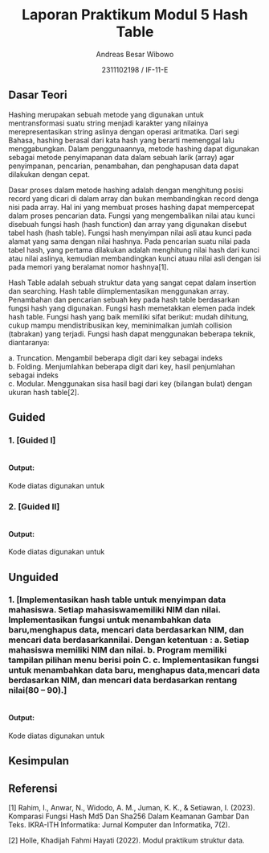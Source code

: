# <h1 align="center">Laporan Praktikum Modul 5 Hash Table</h1>

<p align="center">Andreas Besar Wibowo</p>
<p align="center">2311102198 / IF-11-E</p>

## Dasar Teori
Hashing merupakan sebuah metode yang digunakan untuk mentransformasi suatu string menjadi karakter yang nilainya merepresentasikan string aslinya dengan operasi aritmatika. Dari segi Bahasa, hashing berasal dari kata hash yang berarti memenggal lalu menggabungkan. Dalam penggunaannya, metode hashing dapat digunakan sebagai metode penyimapanan data dalam sebuah larik (array) agar penyimpanan, pencarian, penambahan, dan penghapusan data dapat dilakukan dengan cepat. 


Dasar proses dalam metode hashing adalah dengan menghitung posisi record yang dicari di dalam array dan bukan membandingkan record denga nisi pada array. Hal ini yang membuat proses hashing dapat mempercepat dalam proses pencarian data. Fungsi yang mengembalikan nilai atau kunci disebuah fungsi hash (hash function) dan array yang digunakan disebut tabel hash (hash table). Fungsi hash menyimpan nilai asli atau kunci pada alamat yang sama dengan nilai hashnya. Pada pencarian suatu nilai pada tabel hash, yang pertama dilakukan adalah menghitung nilai hash dari kunci atau nilai aslinya, kemudian membandingkan kunci atuau nilai asli dengan isi pada memori yang beralamat nomor hashnya[1].


Hash Table adalah sebuah struktur data yang sangat cepat dalam insertion dan searching. Hash table diimplementasikan menggunakan array. Penambahan dan pencarian sebuah key pada hash table berdasarkan fungsi hash yang digunakan. Fungsi hash memetakkan elemen pada indek hash table. Fungsi hash yang baik memiliki sifat berikut: mudah dihitung, cukup mampu mendistribusikan key, meminimalkan jumlah collision (tabrakan) yang terjadi. Fungsi hash dapat menggunakan beberapa teknik, diantaranya: 

a. Truncation. Mengambil beberapa digit dari key sebagai indeks                                                                                                                          
b. Folding. Menjumlahkan beberapa digit dari key, hasil penjumlahan sebagai indeks                                                                                                       
            c. Modular. Menggunakan sisa hasil bagi dari key (bilangan bulat) dengan ukuran hash table[2].

## Guided
### 1. [Guided I]
```C++

```
#### Output:

Kode diatas digunakan untuk

### 2. [Guided II]
```C++

```
#### Output:

Kode diatas digunakan untuk

## Unguided 
### 1. [Implementasikan hash table untuk menyimpan data mahasiswa. Setiap mahasiswamemiliki NIM dan nilai. Implementasikan fungsi untuk menambahkan data baru,menghapus data, mencari data berdasarkan NIM, dan mencari data berdasarkannilai. Dengan ketentuan :    a. Setiap mahasiswa memiliki NIM dan nilai.    b. Program memiliki tampilan pilihan menu berisi poin C.    c. Implementasikan fungsi untuk menambahkan data baru, menghapus data,mencari data berdasarkan NIM, dan mencari data berdasarkan rentang nilai(80 – 90).]
```C++

```
#### Output:

Kode diatas digunakan untuk

## Kesimpulan

## Referensi
[1] Rahim, I., Anwar, N., Widodo, A. M., Juman, K. K., & Setiawan, I. (2023). Komparasi Fungsi Hash Md5 Dan Sha256 Dalam Keamanan Gambar Dan Teks. IKRA-ITH Informatika: Jurnal Komputer dan Informatika, 7(2).                                                                                    

[2] Holle, Khadijah Fahmi Hayati (2022). Modul praktikum struktur data.
